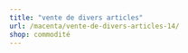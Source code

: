 ```yaml
---
title: "vente de divers articles"
url: /macenta/vente-de-divers-articles-14/
shop: commodité
---
```

